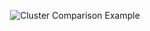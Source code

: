 <p align="center">
  <img src="https://scikit-learn.org/stable/_images/sphx_glr_plot_cluster_comparison_001.png" alt="Cluster Comparison Example">
</p>
